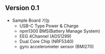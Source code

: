 ## Version 0.1

- Sample Board 기능
  - USB-C Type Power & Charge
  - npm1300 BMS(Battery Manage System)
  - EEG 4Channel (ADS1299)
  - Dual Core Chip (NRF5340)
  - gyro accelerometer sensor (BMI270)
